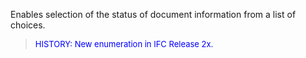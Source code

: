 Enables selection of the status of document information from a list of choices.

> <font size="-1" color="#0000FF">HISTORY: New enumeration in IFC
		Release 2x.</font>